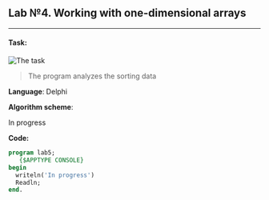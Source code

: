 Lab №4. Working with one-dimensional arrays
--------------------
***
#### Task:
![The task](https://i.imgur.com/Wte1nAU.png)

>The program analyzes the sorting data

**Language**: Delphi

**Algorithm scheme**: 

In progress

**Code:**
``` pascal
program lab5;
   {$APPTYPE CONSOLE}
begin
  writeln('In progress')
  Readln;
end.



```

